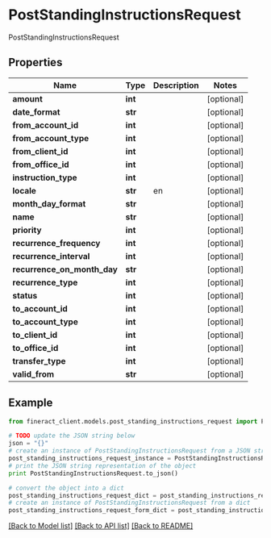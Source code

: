 # PostStandingInstructionsRequest

PostStandingInstructionsRequest

## Properties

Name | Type | Description | Notes
------------ | ------------- | ------------- | -------------
**amount** | **int** |  | [optional] 
**date_format** | **str** |  | [optional] 
**from_account_id** | **int** |  | [optional] 
**from_account_type** | **int** |  | [optional] 
**from_client_id** | **int** |  | [optional] 
**from_office_id** | **int** |  | [optional] 
**instruction_type** | **int** |  | [optional] 
**locale** | **str** | en | [optional] 
**month_day_format** | **str** |  | [optional] 
**name** | **str** |  | [optional] 
**priority** | **int** |  | [optional] 
**recurrence_frequency** | **int** |  | [optional] 
**recurrence_interval** | **int** |  | [optional] 
**recurrence_on_month_day** | **str** |  | [optional] 
**recurrence_type** | **int** |  | [optional] 
**status** | **int** |  | [optional] 
**to_account_id** | **int** |  | [optional] 
**to_account_type** | **int** |  | [optional] 
**to_client_id** | **int** |  | [optional] 
**to_office_id** | **int** |  | [optional] 
**transfer_type** | **int** |  | [optional] 
**valid_from** | **str** |  | [optional] 

## Example

```python
from fineract_client.models.post_standing_instructions_request import PostStandingInstructionsRequest

# TODO update the JSON string below
json = "{}"
# create an instance of PostStandingInstructionsRequest from a JSON string
post_standing_instructions_request_instance = PostStandingInstructionsRequest.from_json(json)
# print the JSON string representation of the object
print PostStandingInstructionsRequest.to_json()

# convert the object into a dict
post_standing_instructions_request_dict = post_standing_instructions_request_instance.to_dict()
# create an instance of PostStandingInstructionsRequest from a dict
post_standing_instructions_request_form_dict = post_standing_instructions_request.from_dict(post_standing_instructions_request_dict)
```
[[Back to Model list]](../README.md#documentation-for-models) [[Back to API list]](../README.md#documentation-for-api-endpoints) [[Back to README]](../README.md)


